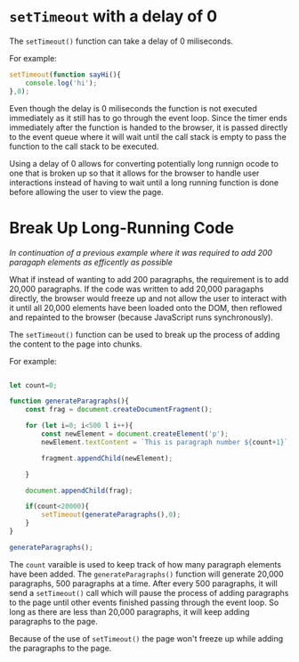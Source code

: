 # `setTimeout` with a delay of 0

The `setTimeout()` function can take a delay of 0 miliseconds.

For example:

```js
setTimeout(function sayHi(){
    console.log('hi');
},0);
```

Even though the delay is 0 miliseconds the function is not executed immediately as it still has to go through the event loop. Since the timer ends immediately after the function is handed to the browser, it is passed directly to the event queue where it will wait until the call stack is empty to pass the function to the call stack to be executed.


Using a delay of 0 allows for converting potentially long runnign ocode to one that is broken up so that it allows for the browser to handle user interactions instead of having to wait until a long running function is done before allowing the user to view the page.

# Break Up Long-Running Code

*In continuation of a previous example where it was required to add 200 paragaph elements as efficently as possible*

What if instead of wanting to add 200 paragraphs, the requirement is to add 20,000 paragraphs. If the code was written to add 20,000 paragaphs directly, the browser would freeze up and not allow the user to interact with it until all 20,000 elements have been loaded onto the DOM, then reflowed and repainted to the browser (because JavaScript runs synchronously).

The `setTimeout()` function can be used to break up the process of adding the content to the page into chunks.

For example:

```js

let count=0;

function generateParagraphs(){
    const frag = document.createDocumentFragment();

    for (let i=0; i<500 l i++){
        const newElement = document.createElement('p');
        newElement.textContent = `This is paragraph number ${count+1}`;

        fragment.appendChild(newElement);

    }

    document.appendChild(frag);

    if(count<20000){
        setTimeout(generateParagraphs(),0);
    }
}

generateParagraphs();
```

The `count` varaible is used to keep track of how many paragraph elements have been added. The `generateParagraphs()` function will generate 20,000 paragraphs, 500 paragraphs at a time. After every 500 paragraphs, it will send a `setTimeout()` call which will pause the process of adding paragraphs to the page until other events finished passing through the event loop. So long as there are less than 20,000 paragraphs, it will keep adding paragraphs to the page.


Because of the use of `setTimeout()` the page won't freeze up while adding the paragraphs to the page.